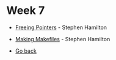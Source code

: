 # Week 7

- [Freeing Pointers](freeing-pointers.md) - Stephen Hamilton
- [Making Makefiles](makefile.md) - Stephen Hamilton

- [Go back](https://github.com/Stephen-Hamilton-C/cs2505-notes)
